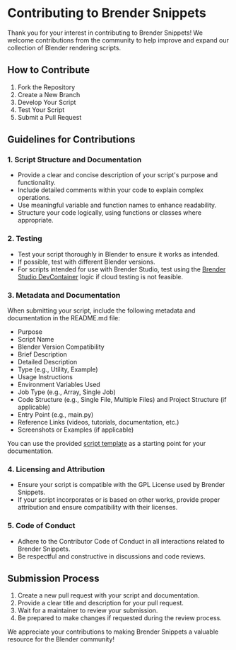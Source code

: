 # Contributing to Brender Snippets

Thank you for your interest in contributing to Brender Snippets! We welcome contributions from the community to help improve and expand our collection of Blender rendering scripts.

## How to Contribute

1. Fork the Repository
2. Create a New Branch
3. Develop Your Script
4. Test Your Script
5. Submit a Pull Request

## Guidelines for Contributions

### 1. Script Structure and Documentation

- Provide a clear and concise description of your script's purpose and functionality.
- Include detailed comments within your code to explain complex operations.
- Use meaningful variable and function names to enhance readability.
- Structure your code logically, using functions or classes where appropriate.

### 2. Testing

- Test your script thoroughly in Blender to ensure it works as intended.
- If possible, test with different Blender versions.
- For scripts intended for use with Brender Studio, test using the [Brender Studio DevContainer](https://github.com/Brender-Studio/brender-studio-devcontainer) logic if cloud testing is not feasible.

### 3. Metadata and Documentation

When submitting your script, include the following metadata and documentation in the README.md file:

- Purpose
- Script Name
- Blender Version Compatibility
- Brief Description
- Detailed Description
- Type (e.g., Utility, Example)
- Usage Instructions
- Environment Variables Used
- Job Type (e.g., Array, Single Job)
- Code Structure (e.g., Single File, Multiple Files) and Project Structure (if applicable)
- Entry Point (e.g., main.py)
- Reference Links (videos, tutorials, documentation, etc.)
- Screenshots or Examples (if applicable)

You can use the provided [script template](../docs/script_template.md) as a starting point for your documentation.


### 4. Licensing and Attribution

- Ensure your script is compatible with the GPL License used by Brender Snippets.
- If your script incorporates or is based on other works, provide proper attribution and ensure compatibility with their licenses.

### 5. Code of Conduct

- Adhere to the Contributor Code of Conduct in all interactions related to Brender Snippets.
- Be respectful and constructive in discussions and code reviews.

## Submission Process

1. Create a new pull request with your script and documentation.
2. Provide a clear title and description for your pull request.
3. Wait for a maintainer to review your submission.
4. Be prepared to make changes if requested during the review process.

We appreciate your contributions to making Brender Snippets a valuable resource for the Blender community!